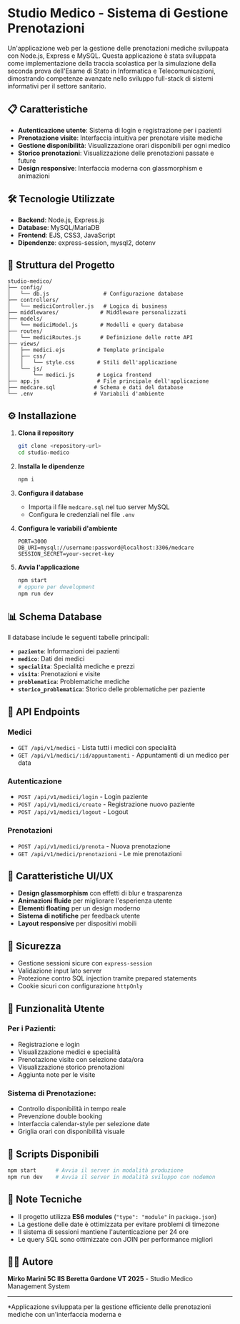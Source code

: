 # Studio Medico - Sistema di Gestione Prenotazioni

Un'applicazione web per la gestione delle prenotazioni mediche sviluppata con Node.js, Express e MySQL.
Questa applicazione è stata sviluppata come implementazione della traccia scolastica per la simulazione della seconda prova dell'Esame di Stato in Informatica e Telecomunicazioni, dimostrando competenze avanzate nello sviluppo full-stack di sistemi informativi per il settore sanitario.

## 📋 Caratteristiche

- **Autenticazione utente**: Sistema di login e registrazione per i pazienti
- **Prenotazione visite**: Interfaccia intuitiva per prenotare visite mediche
- **Gestione disponibilità**: Visualizzazione orari disponibili per ogni medico
- **Storico prenotazioni**: Visualizzazione delle prenotazioni passate e future
- **Design responsive**: Interfaccia moderna con glassmorphism e animazioni

## 🛠️ Tecnologie Utilizzate

- **Backend**: Node.js, Express.js
- **Database**: MySQL/MariaDB
- **Frontend**: EJS, CSS3, JavaScript
- **Dipendenze**: express-session, mysql2, dotenv

## 📁 Struttura del Progetto

```
studio-medico/
├── config/
│   └── db.js                 # Configurazione database
├── controllers/
│   └── mediciController.js   # Logica di business
├── middlewares/             # Middleware personalizzati
├── models/
│   └── mediciModel.js       # Modelli e query database
├── routes/
│   └── mediciRoutes.js      # Definizione delle rotte API
├── views/
│   ├── medici.ejs          # Template principale
│   ├── css/
│   │   └── style.css       # Stili dell'applicazione
│   └── js/
│       └── medici.js       # Logica frontend
├── app.js                  # File principale dell'applicazione
├── medcare.sql            # Schema e dati del database
└── .env                   # Variabili d'ambiente
```

## ⚙️ Installazione

1. **Clona il repository**
   ```bash
   git clone <repository-url>
   cd studio-medico
   ```

2. **Installa le dipendenze**
   ```bash
   npm i
   ```

3. **Configura il database**
   - Importa il file `medcare.sql` nel tuo server MySQL
   - Configura le credenziali nel file `.env`

4. **Configura le variabili d'ambiente**
   ```env
   PORT=3000
   DB_URI=mysql://username:password@localhost:3306/medcare
   SESSION_SECRET=your-secret-key
   ```

5. **Avvia l'applicazione**
   ```bash
   npm start
   # oppure per development
   npm run dev
   ```

## 📊 Schema Database

Il database include le seguenti tabelle principali:

- **`paziente`**: Informazioni dei pazienti
- **`medico`**: Dati dei medici
- **`specialita`**: Specialità mediche e prezzi
- **`visita`**: Prenotazioni e visite
- **`problematica`**: Problematiche mediche
- **`storico_problematica`**: Storico delle problematiche per paziente

## 🔌 API Endpoints

### Medici
- `GET /api/v1/medici` - Lista tutti i medici con specialità
- `GET /api/v1/medici/:id/appuntamenti` - Appuntamenti di un medico per data

### Autenticazione
- `POST /api/v1/medici/login` - Login paziente
- `POST /api/v1/medici/create` - Registrazione nuovo paziente
- `POST /api/v1/medici/logout` - Logout

### Prenotazioni
- `POST /api/v1/medici/prenota` - Nuova prenotazione
- `GET /api/v1/medici/prenotazioni` - Le mie prenotazioni

## 🎨 Caratteristiche UI/UX

- **Design glassmorphism** con effetti di blur e trasparenza
- **Animazioni fluide** per migliorare l'esperienza utente
- **Elementi floating** per un design moderno
- **Sistema di notifiche** per feedback utente
- **Layout responsive** per dispositivi mobili

## 🔐 Sicurezza

- Gestione sessioni sicure con `express-session`
- Validazione input lato server
- Protezione contro SQL injection tramite prepared statements
- Cookie sicuri con configurazione `httpOnly`

## 👥 Funzionalità Utente

### Per i Pazienti:
- Registrazione e login
- Visualizzazione medici e specialità
- Prenotazione visite con selezione data/ora
- Visualizzazione storico prenotazioni
- Aggiunta note per le visite

### Sistema di Prenotazione:
- Controllo disponibilità in tempo reale
- Prevenzione double booking
- Interfaccia calendar-style per selezione date
- Griglia orari con disponibilità visuale

## 🚀 Scripts Disponibili

```bash
npm start      # Avvia il server in modalità produzione
npm run dev    # Avvia il server in modalità sviluppo con nodemon
```

## 📝 Note Tecniche

- Il progetto utilizza **ES6 modules** (`"type": "module"` in `package.json`)
- La gestione delle date è ottimizzata per evitare problemi di timezone
- Il sistema di sessioni mantiene l'autenticazione per 24 ore
- Le query SQL sono ottimizzate con JOIN per performance migliori

## 👨‍💻 Autore

**Mirko Marini 5C IIS Beretta Gardone VT 2025** - Studio Medico Management System

---

*Applicazione sviluppata per la gestione efficiente delle prenotazioni mediche con un'interfaccia moderna e